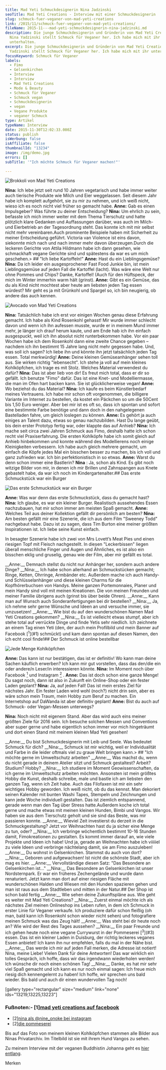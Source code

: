 ```yaml
---
title: Mad Yeti Schmuckdesignerin Nina Jadzinski
seoTitle: Mad Yeti Creations - Interview mit einer Schmuckdesignerin
slug: schmuck-fuer-veganer-von-mad-yeti-creations
link: /2015/11/schmuck-fuer-veganer-von-mad-yeti-creations/
fileName: 2015-11---mad-yeti-schmuckdesignerin-nina-jadzinski.md
description: Die junge Schmuckdesignerin und Gründerin von Mad Yeti Creations
  Nina Yadzinski stellt Schmuck für Veganer her. Ich habe mich mit ihr
  unterhalten.
excerpt: Die junge Schmuckdesignerin und Gründerin von Mad Yeti Creations Nina
  Yadzinski stellt Schmuck für Veganer her. Ich habe mich mit ihr unterhalten.
focusKeyword: Schmuck für Veganer
labels:
  - Fimo
  - Gelsenkirchen
  - Interview
  - Interview
  - Mad Yeti Creations
  - Mode & Beauty
  - Schmuck für Veganer
  - Schmuck vegan
  - Schmuckdesignerin
  - vegan
  - Vegane Produkte
  - veganer Schmuck
type: Artikel
typeName: Interview
date: 2015-11-30T12:02:33.000Z
status: publish
isWerbung: false
isAffiliate: false
thumbnailId: "13234"
image: /img/demo.jpg
errors: []
subTitle: '"Ich möchte Schmuck für Veganer machen!"'
  
---
```


![Brokkoli von Mad Yeti Creations](http://cardamonchai.com/wp-content/uploads/2015/11/image2-640x625.jpg "Brokkoli von Mad Yeti Creations")

**Nina:** Ich lebe jetzt seit rund 10 Jahren vegetarisch und habe immer weiter
auch tierische Produkte wie Milch und Eier weggelassen. Seit diesem Jahr habe
ich komplett aufgehört, sie zu mir zu nehmen, und ich weiß nicht, wieso ich es
noch nicht viel früher so gemacht habe. **Anne:** Gab es einen Impulsgeber? Was
führte zu deiner Entscheidung? **Nina:** Um ehrlich zu sein, befasste ich mich
immer weiter mit dem Thema Tierschutz und hatte plötzlich klare Gedanken und
Auffassungen darüber, was auch im Milch- und Eierbetrieb an der Tagesordnung
steht. Das konnte ich mit mir selbst nicht mehr vereinbaren.Auch prominente
Beispiele haben mit Sicherheit zu meiner Entscheidung geführt. Victoria van
Violence ist eins davon, sie<span class="Apple-converted-space">konnte mich nach
und nach immer mehr davon überzeugen.</span>Durch die leckeren Gerichte von
Attila Hildmann habe ich dann gesehen, wie schmackhaft vegane Gerichte sind und
spätestens da war es um mich geschehen.> ## "Ich liebe Kartoffeln!" **Anne:**
Hast du ein Lieblingsgemüse? **Nina:** Da ich leider ein ausgesprochener Fast
Food Junkie bin, ist mein Lieblingsgemüse auf jeden Fall die Kartoffel (lacht).
Was wäre eine Welt nur ohne Pommes und Chips? Danke, Kartoffel! (Auch für den
Hüftspeck, der mich im Winter immerhin warm hält (grinst). **Anne:** Gibt es ein
Gemüse, das du als Kind nicht mochtest aber heute am liebsten jeden Tag essen
würdest? Mir geht es ja mit Grünkohl und Spargel so, ich bin neugierig, ob
andere das auch kennen.

![Avocado von Mad Yeti Creations](http://cardamonchai.com/wp-content/uploads/2015/11/image1-640x620.jpg "Avocado von Mad Yeti Creations")

**Nina:** Tatsächlich habe ich erst vor einigen Wochen genau diese Erfahrung
gemacht. Ich habe als Kind Rosenkohl gehasst! Mir wurde immer schlecht davon und
wenn ich ihn aufessen musste, wurde er in meinem Mund immer mehr, je länger ich
drauf herum kaute, und am Ende hab ich ihn einfach ausgespuckt, weil ich ihn
absolut nicht runterbekommen habe. Vor ein paar Wochen habe ich dem Rosenkohl
dann eine zweite Chance gegeben – nachdem ich ihn bestimmt 15 Jahre lang nicht
mehr gegessen habe. Und, was soll ich sagen? Ich liebe ihn und könnte ihn jetzt
tatsächlich jeden Tag essen. Total merkwürdig! **Anne:** Deine kleinen
Gemüseanhänger sehen toll aus. Sie wirken richtig "lebensecht". Ich stehe ja
voll auf mein kleines Kohlköpfchen, ich trage es mit Stolz. Welches Material
verwendest du dafür? **Nina:** Das ist aber lieb von dir! Es freut mich total,
dass er dir so gefällt. Ich benutze "Fimo" dafür. Das ist eine Knet- und
Modelliermasse, die man im Ofen hart backen kann. Sie ist glücklicherweise
vegan! **Anne:** Wo beziehst du das Material? **Nina:** Ich kaufe es beim
Künstlerbedarf meines Vertrauens. Ich habe mir schon oft vorgenommen, die
billigere Variante im Internet zu bestellen, da kostet ein Päckchen so um die
50<span class="Apple-converted-space">Cent bis 1,50 Euro weniger. Aber bei mir
ist es oft so, dass ich spontan und sofort eine bestimmte Farbe benötige und
dann doch in den nahgelegenen Bastelladen fahre, um gleich loslegen zu
können.</span> **Anne:** Es gehört ja auch einiges an Talent dazu, etwas so
genau nachzubilden. Hast Du lange geübt, bis dein erster Prototyp fertig war,
oder klappte das auf Anhieb? **Nina:** Ich mache seit circa zwei Jahren Schmuck
aus Fimo, deshalb hatte ich schon recht viel Praxiserfahrung. Die ersten
Kohlköpfe habe ich somit gleich auf Anhieb hinbekommen und konnte während des
Modellierens noch einige Kleinigkeiten verbessern. Ich habe auch gleich mehrere
gemacht, um einfach die Köpfe jedes Mal ein bisschen besser zu machen, bis ich
voll und ganz zufrieden war. Ich bin perfektionistisch in so etwas. **Anne:**
Warst du denn schon immer eine Bastlerin? **Nina** : Ja, schon als Kind. Es gibt
noch witzige Bilder von mir, in denen ich mir Brillen und Zahnspangen aus Knete
gebastelt habe, da war ich noch im Kindergartenalter.## Das erste Schmuckstück
war ein Burger

![Das erste Schmuckstück war ein Burger](http://cardamonchai.com/wp-content/uploads/2015/11/image2-1-640x619.jpg "Das erste Schmuckstück war ein Burger")

**Anne:** Was war denn das erste Schmuckstück, dass du gemacht hast? **Nina:**
Ich glaube, es war ein kleiner Burger. Realistisch aussehendes Essen
nachzubauen, hat mir schon immer am meisten Spaß gemacht. **Anne:** Welches Teil
aus deiner Kollektion gefällt dir persönlich am besten? **Nina:** Am besten
gefällt mir eine Szenerie, die ich aus dem Film "Sweeney Todd" nachgebaut habe.
Dazu ist zu sagen, dass Tim Burton eine meiner größten Inspirationen ist. Ich
liebe seine Kunst einfach.<p class="p1">In besagter Szenerie habe ich zwei von
Mrs Lovett’s Meat Pies und einen riesigen Topf mit Fleisch nachgestellt. In
diesen "Leckerbissen" liegen überall menschliche Finger und Augen und Ähnliches,
es ist also ein bisschen eklig und gruselig, genau wie der Film, aber mir
gefällt es total.

</p> __Anne:__  Demnach stellst du nicht nur Anhänger her, sondern auch andere Dinge? __Nina:__  Ich habe schon allerhand an Schmuckstücken gemacht; Ringe, Ketten, Ohrringe, Armbänder etc. Außerdem mache ich auch Handy- und Schlüsselanhänger und diese kleinen Charms für die Kopfhörerbuchsen von Handys. Meine ganzen Portemonnaies, Planer und mein Handy sind voll mit meinen Kreationen. Die von meinen Freunden und meiner Familie übrigens auch (grinst bis über beide Ohren). __Anne:__  Kann man auf Wunsch auch Sonderanfertigungen bei dir bestellen? __Nina:__  Ja, ich nehme sehr gerne Wünsche und Ideen an und versuche immer, sie umzusetzen! __Anne:__  Wie bist du auf den wunderschönen Namen Mad Yeti Creations gekommen? __Nina:__  Es ist vielleicht etwas stumpf, aber ich stehe total auf verrückte Dinge und finde Yetis sehr niedlich. Ich zeichnete an einem Tag einen Yeti (den, der auch mein Profilbild und mein Banner auf Facebook [<sup>1</sup>](#1)  schmückt) und kam dann spontan auf diesen Namen, den ich echt cool finde!## Der Schmuck ist online bestellbar

![Jede Menge Kohlköpfchen](http://cardamonchai.com/wp-content/uploads/2015/11/image3-640x631.jpg "Jede Menge Kohlköpfchen")

**Anne:** Das kann ist nur bestätigen, das ist er definitiv! Wo kann man deine
Sachen käuflich erwerben? Ich kann mir gut vorstellen, dass das den/die ein oder
andere/n Leser/in interessieren könnte. **Nina:** Im Moment noch über Facebook
[<sup>1</sup>](#1) und Instagram [<sup>2</sup>](#2) . **Anne:** Das ist doch
schon eine ganze Menge! Du sagst noch, dann ist also in Zukunft ein Online-Shop
oder ein fester Laden geplant? **Nina:** Ja, auf jeden Fall! Das ist mein erstes
Ziel für nächstes Jahr. Ein fester Laden wird wohl (noch?) nicht drin sein, aber
es wäre schon mein Traum, mein Hobby zum Beruf zu machen. Ein Internetshop auf
DaWanda ist aber definitiv geplant! **Anne:** Bist du auch auf Schmuck- oder
Vegan-Messen unterwegs?<p class="p1"> **Nina:** Noch nicht mit eigenem Stand.
Aber das wird auch eins meiner größten Ziele für 2016 sein. Ich besuche solchen
Messen und Conventions aber super gerne und habe eigentlich schon immer vor mich
hingeträumt und dort einen Stand mit meinem kleinen Mad Yeti gesehen!

</p> __Anne:__  Du bist Schmuckdesignerin mit Leib und Seele. Was bedeutet Schmuck für dich? __Nina:__  Schmuck ist mir wichtig, weil er Individualität und Farbe in die leider oftmals viel zu graue Welt bringen kann.> ## "Ich möchte gerne im Umweltschutz arbeiten" __Anne:__  Was machst du, wenn du nicht gerade in deinem Atelier sitzt und Schmuck gestaltest? Arbeit? Studium? Hobby? __Nina:__  Ich studiere im Moment Geowissenschaften, da ich gerne im Umweltschutz arbeiten möchten. Ansonsten ist mein größtes Hobby die Kunst, deshalb schreibe, male und bastle ich am liebsten den ganzen Tag, wenn ich Zeit habe. Auch das Filofaxen ist mir ein sehr wichtiges Hobby geworden. Ich weiß nicht, ob du das kennst. Man dekoriert seinen Kalender mit bunten Washi Tapes, Stempeln und Zeichnungen und kann jede Woche individuell gestalten. Das ist ziemlich entspannend, gerade wenn man den Tag über Stress hatte.Außerdem koche ich total gerne und mache etwas mit meinen kleinen Hunden, Bimbi und Vangos. Wir haben sie aus dem Tierschutz geholt und sie sind das Beste, was mir passieren konnte. __Anne:__  Wieviel Zeit investierst du derzeit in die Schmuckgestaltung? Jetzt vor Weihnachten hast du ja sicher eine Menge zu tun, oder? __Nina:__  Ich verbringe wöchentlich bestimmt 10-16 Stunden damit, Fimokreationen zu gestalten. Es kommt immer darauf an, wie viele Projekte und Ideen ich habe! Und ja, gerade an Weihnachten habe ich viiiiiel zu viele Ideen und verbringe nächtelang damit, sie am Fimo auszuleben! __Anne:__  Du wohnst in Gelsenkirchen. Stammst du auch von dort? __Nina:__  Geboren und aufgewachsen! Ist nicht die schönste Stadt, aber ich mag es hier. __Anne:__  Vervollständige diesen Satz: "Das Besondere an Gelsenkirchen ist..." __Nina:__  Das Besondere an Gelsenkirchen ist unser Nordsternpark. Er war ein früheres Zechengelände und wurde dann renaturiert. Jetzt kann man dort auf einer riesigen Fläche mit wunderschönen Halden und Wiesen mit den Hunden spazieren gehen und man ist raus aus dem Stadtleben und mitten in der Natur.## Der Shop ist schon bald fertig __Anne:__  Wie sehen deine Zukunftspläne aus. Wie geht es weiter mit Mad Yeti Creations? __Nina:__  Zuerst einmal möchte ich als nächstes Ziel meinen Onlineshop ins Leben rufen, in dem ich Schmuck in erster Linie für Veganer verkaufe. Ich produziere dafür schon fleißig (oh man, bald kann ich Rosenkohl schon wieder nicht sehen) und fotografiere meinen Schmuck was das Zeug hält! __Anne:__  Was steht bei dir heute noch an? Wie wird der Rest des Tages aussehen? __Nina:__  Ein paar Freunde und ich gehen heute noch eine vegane Currywurst in der Pommeserei [<sup>3</sup>](#3)  essen. Das ist ein kleiner Laden in Duisburg, der richtig leckeres veganes Essen anbietet! Ich kann ihn nur empfehlen, falls du mal in der Nähe bist. __Anne:__  Das werde ich mir auf jeden Fall merken, die Adresse ist notiert! Nina, meine Liebe! Vielen Dank für deine Antworten! Das war wirklich ein tolles Gespräch, ich hoffe, dass wir das irgendwann wiederholen werden! Ich wünsche dir noch einen schönen Tag! __Nina:__  Danke, es hat mir sehr viel Spaß gemacht und ich kann es nur noch einmal sagen: Ich freue mich riesig dich kennengelernt zu haben! Ich hoffe, wir sprechen uns bald wieder. Bis bald und auch dir einen wundervollen Tag noch!

[gallery type="rectangular" size="medium" link="none" ids="13219,13225,13223"]

### Fußnoten:- [1][mad yeti creations auf facebook](http://www.facebook.com/madyeticreations)

- [2][nina als @nine_onoke bei instagram](https://www.instagram.com/nine_onoke/)
- [2][die pommeserei](http://www.pommeserei.de/)

Bis auf das Foto von meinem kleinen Kohlköpfchen stammen alle Bilder aus Ninas
Privatarchiv. Im Titelbild ist sie mit ihrem Hund Vangos zu sehen.

Zu meinem Interview mit der veganen Buddhistin Johanna geht es
[hier entlang](/2014/08/der-schutz-und-die-rechte-der-tiere-stehen-an-erster-stelle/).

Merken

  